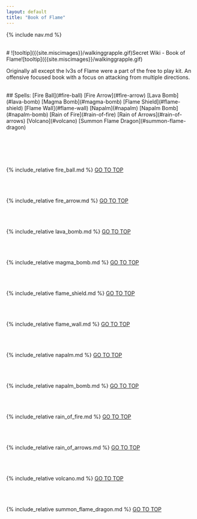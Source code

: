 ```yaml
---
layout: default
title: "Book of Flame"
---
```



{% include nav.md  %}

<br />
# ![tooltip]({{site.miscimages}}/walkinggrapple.gif)Secret Wiki - Book of Flame![tooltip]({{site.miscimages}}/walkinggrapple.gif)


Originally all except the lv3s of Flame were a part of the free to play kit. An offensive focused book with a focus on attacking from multiple directions.


<br />
## Spells: 
[Fire Ball](#fire-ball) 
[Fire Arrow](#fire-arrow) 
[Lava Bomb](#lava-bomb) 
[Magma Bomb](#magma-bomb) 
[Flame Shield](#flame-shield) 
[Flame Wall](#flame-wall) 
[Napalm](#napalm) 
[Napalm Bomb](#napalm-bomb) 
[Rain of Fire](#rain-of-fire) 
[Rain of Arrows](#rain-of-arrows) 
[Volcano](#volcano) 
[Summon Flame Dragon](#summon-flame-dragon) 

<br /><br /><br /><br />

{% include_relative fire_ball.md %}
[GO TO TOP](#secret-wiki---book-of-flame)
<br /><br /><br /><br />


{% include_relative fire_arrow.md %}
[GO TO TOP](#secret-wiki---book-of-flame)
<br /><br /><br /><br />


{% include_relative lava_bomb.md %}
[GO TO TOP](#secret-wiki---book-of-flame)
<br /><br /><br /><br />


{% include_relative magma_bomb.md %}
[GO TO TOP](#secret-wiki---book-of-flame)
<br /><br /><br /><br />


{% include_relative flame_shield.md %}
[GO TO TOP](#secret-wiki---book-of-flame)
<br /><br /><br /><br />


{% include_relative flame_wall.md %}
[GO TO TOP](#secret-wiki---book-of-flame)
<br /><br /><br /><br />


{% include_relative napalm.md %}
[GO TO TOP](#secret-wiki---book-of-flame)
<br /><br /><br /><br />


{% include_relative napalm_bomb.md %}
[GO TO TOP](#secret-wiki---book-of-flame)
<br /><br /><br /><br />


{% include_relative rain_of_fire.md %}
[GO TO TOP](#secret-wiki---book-of-flame)
<br /><br /><br /><br />


{% include_relative rain_of_arrows.md %}
[GO TO TOP](#secret-wiki---book-of-flame)
<br /><br /><br /><br />


{% include_relative volcano.md %}
[GO TO TOP](#secret-wiki---book-of-flame)
<br /><br /><br /><br />


{% include_relative summon_flame_dragon.md %}
[GO TO TOP](#secret-wiki---book-of-flame)
<br /><br /><br /><br />


